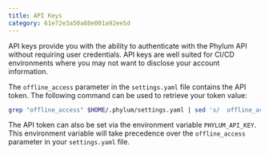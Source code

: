 ```yaml
---
title: API Keys
category: 61e72e3a50a88e001a92ee5d
---
```


API keys provide you with the ability to authenticate with the Phylum API without requiring user credentials. API keys are well suited for CI/CD environments where you may not want to disclose your account information.

The `offline_access` parameter in the `settings.yaml` file contains the API token. The following command can be used to retrieve your token value:  
```sh
grep "offline_access" $HOME/.phylum/settings.yaml | sed 's/  offline_access: //'
```

The API token can also be set via the environment variable `PHYLUM_API_KEY`. This environment variable will take precedence over the `offline_access` parameter in your `settings.yaml` file.